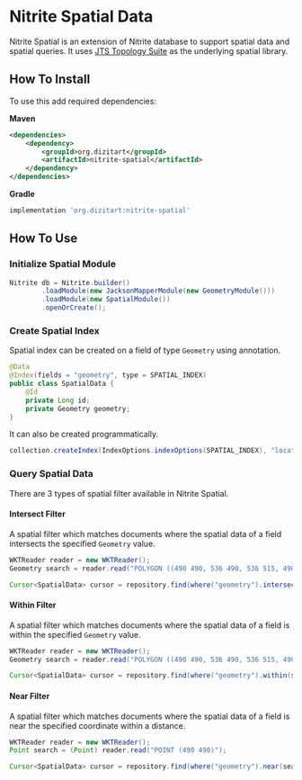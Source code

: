 # Nitrite Spatial Data

Nitrite Spatial is an extension of Nitrite database to support spatial data and spatial queries. 
It uses [JTS Topology Suite](https://github.com/locationtech/jts) as the underlying spatial library.

## How To Install

To use this add required dependencies:

**Maven**

```xml
<dependencies>
    <dependency>
        <groupId>org.dizitart</groupId>
        <artifactId>nitrite-spatial</artifactId>
    </dependency>
</dependencies>

```

**Gradle**

```groovy
implementation 'org.dizitart:nitrite-spatial'

```

## How To Use

### Initialize Spatial Module

```java
Nitrite db = Nitrite.builder()
        .loadModule(new JacksonMapperModule(new GeometryModule()))
        .loadModule(new SpatialModule())
        .openOrCreate();
```

### Create Spatial Index

Spatial index can be created on a field of type `Geometry` using annotation. 

```java
@Data
@Index(fields = "geometry", type = SPATIAL_INDEX)
public class SpatialData {
    @Id
    private Long id;
    private Geometry geometry;
}
```

It can also be created programmatically.

```java
collection.createIndex(IndexOptions.indexOptions(SPATIAL_INDEX), "location");
```

### Query Spatial Data

There are 3 types of spatial filter available in Nitrite Spatial.

#### Intersect Filter

A spatial filter which matches documents where the spatial data of a field intersects the specified `Geometry` value.

```java
WKTReader reader = new WKTReader();
Geometry search = reader.read("POLYGON ((490 490, 536 490, 536 515, 490 515, 490 490))");

Cursor<SpatialData> cursor = repository.find(where("geometry").intersects(search));
```

#### Within Filter

A spatial filter which matches documents where the spatial data of a field is within the specified `Geometry` value.

```java
WKTReader reader = new WKTReader();
Geometry search = reader.read("POLYGON ((490 490, 536 490, 536 515, 490 515, 490 490))");

Cursor<SpatialData> cursor = repository.find(where("geometry").within(search));
```

#### Near Filter

A spatial filter which matches documents where the spatial data of a field is near the specified coordinate within a distance.

```java
WKTReader reader = new WKTReader();
Point search = (Point) reader.read("POINT (490 490)");

Cursor<SpatialData> cursor = repository.find(where("geometry").near(search, 20.0));
```